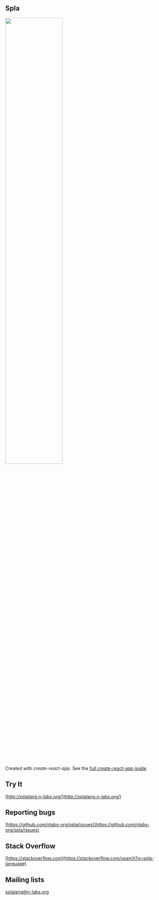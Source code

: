 Spla
---
<img src="logo.png" width="60%" height="60%" />

Created with *create-react-app*. See the [full create-react-app guide](https://github.com/facebookincubator/create-react-app/blob/master/packages/react-scripts/template/README.md).



Try It
---

[http://splalang.n-labs.org/](http://splalang.n-labs.org/)



Reporting bugs
---

[https://github.com/nlabs-org/spla/issues](https://github.com/nlabs-org/spla/issues)



Stack Overflow
---

[https://stackoverflow.com](https://stackoverflow.com/search?q=spla-language)


Mailing lists
---

[splalang@n-labs.org](splalang@n-labs.org)



